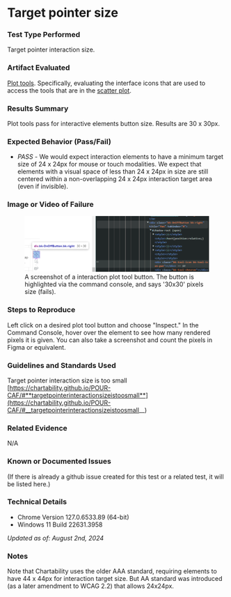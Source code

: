 # Target pointer size

### Test Type Performed

Target pointer interaction size.

### Artifact Evaluated

[Plot tools](https://docs.bokeh.org/en/latest/docs/user_guide/interaction/tools.html#ug-interaction-tools). Specifically, evaluating the interface icons that are used to access the tools that are in the [scatter plot](https://quansight-labs.github.io/bokeh-a11y-audit/#_ts1723552414769).

### Results Summary

Plot tools pass for interactive elements button size. Results are 30 x 30px.

### Expected Behavior (Pass/Fail)

- _PASS_ - We would expect interaction elements to have a minimum target size of 24 x 24px for mouse or touch modalities. We expect that elements with a visual space of less than 24 x 24px in size are still centered within a non-overlapping 24 x 24px interaction target area (even if invisible).

### Image or Video of Failure

<figure>
    <img width="803" alt="A screenshot of a interaction plot tool button. The button is highlighted via the command console, and says '30x30' pixels size (fails)." src="./assets/plot-tools_target-pointer-size.png">
    <figcaption>A screenshot of a interaction plot tool button. The button is highlighted via the command console, and says '30x30' pixels size (fails).</figcaption>
</figure>

### Steps to Reproduce

Left click on a desired plot tool button and choose "Inspect." In the Command Console, hover over the element to see how many rendered pixels it is given. You can also take a screenshot and count the pixels in Figma or equivalent.

### Guidelines and Standards Used

Target pointer interaction size is too small [https://chartability.github.io/POUR-CAF/#**targetpointerinteractionsizeistoosmall**](https://chartability.github.io/POUR-CAF/#__targetpointerinteractionsizeistoosmall__)

### Related Evidence

N/A

### Known or Documented Issues

(If there is already a github issue created for this test or a related test, it will be listed here.)

### Technical Details

- Chrome Version 127.0.6533.89 (64-bit)
- Windows 11 Build 22631.3958

_Updated as of: August 2nd, 2024_

### Notes

Note that Chartability uses the older AAA standard, requiring elements to have 44 x 44px for interaction target size. But AA standard was introduced (as a later amendment to WCAG 2.2) that allows 24x24px.

<!--
A seasoned SR (screen reader) user could have the knowledge to navigate and explore webpages and graphs with more nuance, whether through manual mode switching, certain key shortcuts, etc. These tests are done by a sighted user with the SR’s default options and performed as if a new or beginner user is interacting with these elements. We would expect that all users could be able to navigate smoothly, regardless of experience levels. -->
